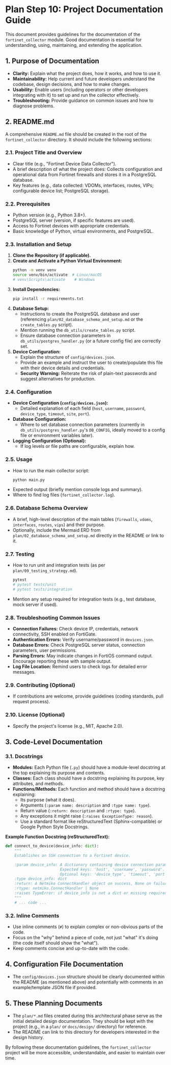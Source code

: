 # Plan Step 10: Project Documentation Guide

This document provides guidelines for the documentation of the `fortinet_collector` module. Good documentation is essential for understanding, using, maintaining, and extending the application.

## 1. Purpose of Documentation

-   **Clarity:** Explain what the project does, how it works, and how to use it.
-   **Maintainability:** Help current and future developers understand the codebase, design decisions, and how to make changes.
-   **Usability:** Enable users (including operators or other developers integrating with it) to set up and run the collector effectively.
-   **Troubleshooting:** Provide guidance on common issues and how to diagnose problems.

## 2. README.md

A comprehensive `README.md` file should be created in the root of the `fortinet_collector` directory. It should include the following sections:

### 2.1. Project Title and Overview
-   Clear title (e.g., "Fortinet Device Data Collector").
-   A brief description of what the project does: Collects configuration and operational data from Fortinet firewalls and stores it in a PostgreSQL database.
-   Key features (e.g., data collected: VDOMs, interfaces, routes, VIPs; configurable device list; PostgreSQL storage).

### 2.2. Prerequisites
-   Python version (e.g., Python 3.8+).
-   PostgreSQL server (version, if specific features are used).
-   Access to Fortinet devices with appropriate credentials.
-   Basic knowledge of Python, virtual environments, and PostgreSQL.

### 2.3. Installation and Setup
1.  **Clone the Repository (if applicable).**
2.  **Create and Activate a Python Virtual Environment:**
    ```bash
    python -m venv venv
    source venv/bin/activate  # Linux/macOS
    # venv\Scripts\activate    # Windows
    ```
3.  **Install Dependencies:**
    ```bash
    pip install -r requirements.txt
    ```
4.  **Database Setup:**
    -   Instructions to create the PostgreSQL database and user (referencing `plan/02_database_schema_and_setup.md` or the `create_tables.py` script).
    -   Mention running the `db_utils/create_tables.py` script.
    -   Ensure database connection parameters in `db_utils/postgres_handler.py` (or a future config file) are correctly set.
5.  **Device Configuration:**
    -   Explain the structure of `config/devices.json`.
    -   Provide an example and instruct the user to create/populate this file with their device details and credentials.
    -   **Security Warning:** Reiterate the risk of plain-text passwords and suggest alternatives for production.

### 2.4. Configuration
-   **Device Configuration (`config/devices.json`):**
    -   Detailed explanation of each field (`host`, `username`, `password`, `device_type`, `timeout`, `site`, `port`).
-   **Database Configuration:**
    -   Where to set database connection parameters (currently in `db_utils/postgres_handler.py`'s `DB_CONFIG`, ideally moved to a config file or environment variables later).
-   **Logging Configuration (Optional):**
    -   If log levels or file paths are configurable, explain how.

### 2.5. Usage
-   How to run the main collector script:
    ```bash
    python main.py
    ```
-   Expected output (briefly mention console logs and summary).
-   Where to find log files (`fortinet_collector.log`).

### 2.6. Database Schema Overview
-   A brief, high-level description of the main tables (`firewalls`, `vdoms`, `interfaces`, `routes`, `vips`) and their purpose.
-   Optionally, include the Mermaid ERD from `plan/02_database_schema_and_setup.md` directly in the README or link to it.

### 2.7. Testing
-   How to run unit and integration tests (as per `plan/09_testing_strategy.md`).
    ```bash
    pytest
    # pytest tests/unit
    # pytest tests/integration
    ```
-   Mention any setup required for integration tests (e.g., test database, mock server if used).

### 2.8. Troubleshooting Common Issues
-   **Connection Failures:** Check device IP, credentials, network connectivity, SSH enabled on FortiGate.
-   **Authentication Errors:** Verify username/password in `devices.json`.
-   **Database Errors:** Check PostgreSQL server status, connection parameters, user permissions.
-   **Parsing Errors:** May indicate changes in FortiOS command output. Encourage reporting these with sample output.
-   **Log File Location:** Remind users to check logs for detailed error messages.

### 2.9. Contributing (Optional)
-   If contributions are welcome, provide guidelines (coding standards, pull request process).

### 2.10. License (Optional)
-   Specify the project's license (e.g., MIT, Apache 2.0).

## 3. Code-Level Documentation

### 3.1. Docstrings
-   **Modules:** Each Python file (`.py`) should have a module-level docstring at the top explaining its purpose and contents.
-   **Classes:** Each class should have a docstring explaining its purpose, key attributes, and methods.
-   **Functions/Methods:** Each function and method should have a docstring explaining:
    -   Its purpose (what it does).
    -   Arguments (`:param name: description` and `:type name: type`).
    -   Return value (`:return: description` and `:rtype: type`).
    -   Any exceptions it might raise (`:raises ExceptionType: reason`).
    -   Use a standard format like reStructuredText (Sphinx-compatible) or Google Python Style Docstrings.

**Example Function Docstring (reStructuredText):**
```python
def connect_to_device(device_info: dict):
    """
    Establishes an SSH connection to a Fortinet device.

    :param device_info: A dictionary containing device connection parameters.
                        Expected keys: 'host', 'username', 'password'.
                        Optional keys: 'device_type', 'timeout', 'port'.
    :type device_info: dict
    :return: A Netmiko ConnectHandler object on success, None on failure.
    :rtype: netmiko.ConnectHandler | None
    :raises TypeError: if device_info is not a dict or missing required keys.
    """
    # ... code ...
```

### 3.2. Inline Comments
-   Use inline comments (`#`) to explain complex or non-obvious parts of the code.
-   Focus on the "why" behind a piece of code, not just "what" it's doing (the code itself should show the "what").
-   Keep comments concise and up-to-date with the code.

## 4. Configuration File Documentation
-   The `config/devices.json` structure should be clearly documented within the README (as mentioned above) and potentially with comments in an example/template JSON file if provided.

## 5. These Planning Documents
-   The `plan/*.md` files created during this architectural phase serve as the initial detailed design documentation. They should be kept with the project (e.g., in a `plan/` or `docs/design/` directory) for reference.
-   The README can link to this directory for developers interested in the design history.

By following these documentation guidelines, the `fortinet_collector` project will be more accessible, understandable, and easier to maintain over time.